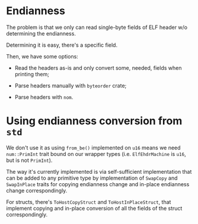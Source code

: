 # Endianness

The problem is that we only can read single-byte fields of ELF header w/o
determining the endianness.

Determining it is easy, there's a specific field.

Then, we have some options:

* Read the headers as-is and only convert some, needed, fields when printing
them;

* Parse headers manually with `byteorder` crate;

* Parse headers with `nom`.

# Using endianness conversion from `std`

We don't use it as using `from_be()` implemented on `u16` means we need
`num::PrimInt` trait bound on our wrapper types (i.e. `ElfEhdrMachine` is `u16`,
but is not `PrimInt`).

The way it's currently implemented is via self-sufficient implementation that
can be added to any primitive type by implementation of `SwapCopy` and
`SwapInPlace` traits for copying endianness change and in-place endianness
change correspondingly.

For structs, there's `ToHostCopyStruct` and `ToHostInPlaceStruct`, that
implement copying and in-place conversion of all the fields of the struct
correspondingly.
